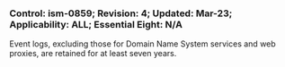 ### Control: ism-0859; Revision: 4; Updated: Mar-23; Applicability: ALL; Essential Eight: N/A
<p>Event logs, excluding those for Domain Name System services and web proxies, are retained for at least seven years.</p>
